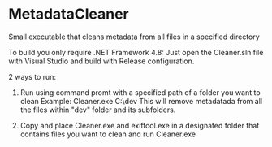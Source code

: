 # MetadataCleaner
Small executable that cleans metadata from all files in a specified directory

To build you only require .NET Framework 4.8:
Just open the Cleaner.sln file with Visual Studio and build with Release configuration.

2 ways to run:

1. Run using command promt with a specified path of a folder you want to clean
Example:
Cleaner.exe C:\dev
This will remove metadatada from all the files within "dev" folder and its subfolders.

2. Copy and place Cleaner.exe and exiftool.exe in a designated folder that contains files you want to clean and run Cleaner.exe
